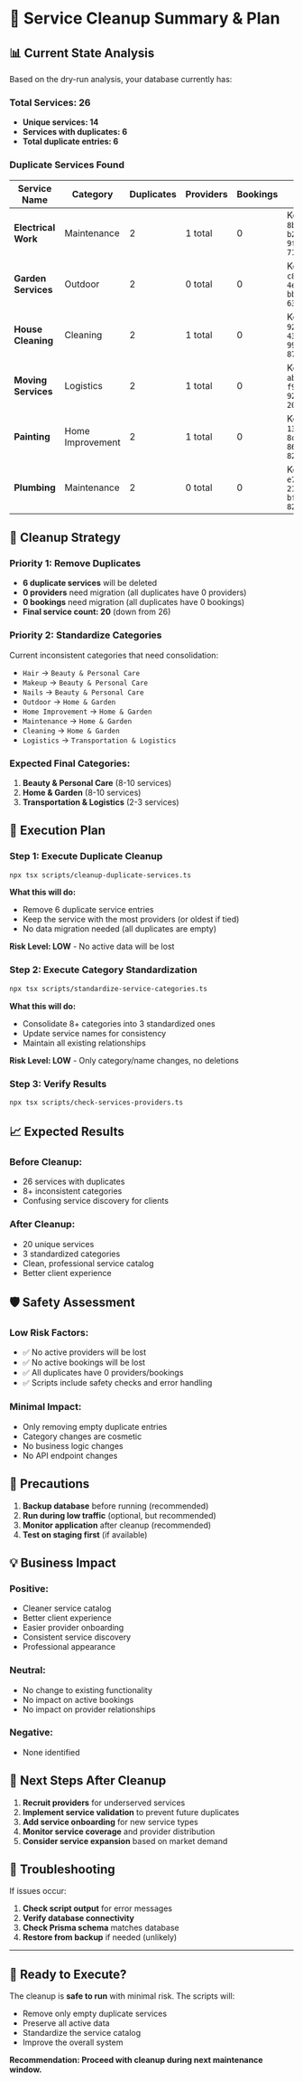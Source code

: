 # 🧹 Service Cleanup Summary & Plan

## 📊 **Current State Analysis**

Based on the dry-run analysis, your database currently has:

### **Total Services: 26**
- **Unique services: 14**
- **Services with duplicates: 6**
- **Total duplicate entries: 6**

### **Duplicate Services Found**

| Service Name | Category | Duplicates | Providers | Bookings | Action |
|--------------|----------|------------|-----------|----------|---------|
| **Electrical Work** | Maintenance | 2 | 1 total | 0 | Keep: `8b4981db-b21a-46b4-9f20-717cddafb1e8` |
| **Garden Services** | Outdoor | 2 | 0 total | 0 | Keep: `c8bcc316-4ee8-4f58-bbe9-636476a4adc5` |
| **House Cleaning** | Cleaning | 2 | 1 total | 0 | Keep: `929aa2a5-43a3-4eb8-9975-876addabbba2` |
| **Moving Services** | Logistics | 2 | 1 total | 0 | Keep: `ab85a574-f975-40ba-9236-208cb2e8624c` |
| **Painting** | Home Improvement | 2 | 1 total | 0 | Keep: `13d83615-8c27-4e1f-86a6-82511e031a52` |
| **Plumbing** | Maintenance | 2 | 0 total | 0 | Keep: `e7212fd7-2189-462c-bf8f-8268433039d4` |

## 🎯 **Cleanup Strategy**

### **Priority 1: Remove Duplicates**
- **6 duplicate services** will be deleted
- **0 providers** need migration (all duplicates have 0 providers)
- **0 bookings** need migration (all duplicates have 0 bookings)
- **Final service count: 20** (down from 26)

### **Priority 2: Standardize Categories**
Current inconsistent categories that need consolidation:
- `Hair` → `Beauty & Personal Care`
- `Makeup` → `Beauty & Personal Care`  
- `Nails` → `Beauty & Personal Care`
- `Outdoor` → `Home & Garden`
- `Home Improvement` → `Home & Garden`
- `Maintenance` → `Home & Garden`
- `Cleaning` → `Home & Garden`
- `Logistics` → `Transportation & Logistics`

### **Expected Final Categories:**
1. **Beauty & Personal Care** (8-10 services)
2. **Home & Garden** (8-10 services)
3. **Transportation & Logistics** (2-3 services)

## 🚀 **Execution Plan**

### **Step 1: Execute Duplicate Cleanup**
```bash
npx tsx scripts/cleanup-duplicate-services.ts
```

**What this will do:**
- Remove 6 duplicate service entries
- Keep the service with the most providers (or oldest if tied)
- No data migration needed (all duplicates are empty)

**Risk Level: LOW** - No active data will be lost

### **Step 2: Execute Category Standardization**
```bash
npx tsx scripts/standardize-service-categories.ts
```

**What this will do:**
- Consolidate 8+ categories into 3 standardized ones
- Update service names for consistency
- Maintain all existing relationships

**Risk Level: LOW** - Only category/name changes, no deletions

### **Step 3: Verify Results**
```bash
npx tsx scripts/check-services-providers.ts
```

## 📈 **Expected Results**

### **Before Cleanup:**
- 26 services with duplicates
- 8+ inconsistent categories
- Confusing service discovery for clients

### **After Cleanup:**
- 20 unique services
- 3 standardized categories
- Clean, professional service catalog
- Better client experience

## 🛡️ **Safety Assessment**

### **Low Risk Factors:**
- ✅ No active providers will be lost
- ✅ No active bookings will be lost  
- ✅ All duplicates have 0 providers/bookings
- ✅ Scripts include safety checks and error handling

### **Minimal Impact:**
- Only removing empty duplicate entries
- Category changes are cosmetic
- No business logic changes
- No API endpoint changes

## 🚨 **Precautions**

1. **Backup database** before running (recommended)
2. **Run during low traffic** (optional, but recommended)
3. **Monitor application** after cleanup (recommended)
4. **Test on staging first** (if available)

## 💡 **Business Impact**

### **Positive:**
- Cleaner service catalog
- Better client experience
- Easier provider onboarding
- Consistent service discovery
- Professional appearance

### **Neutral:**
- No change to existing functionality
- No impact on active bookings
- No impact on provider relationships

### **Negative:**
- None identified

## 🎯 **Next Steps After Cleanup**

1. **Recruit providers** for underserved services
2. **Implement service validation** to prevent future duplicates
3. **Add service onboarding** for new service types
4. **Monitor service coverage** and provider distribution
5. **Consider service expansion** based on market demand

## 🔧 **Troubleshooting**

If issues occur:
1. **Check script output** for error messages
2. **Verify database connectivity** 
3. **Check Prisma schema** matches database
4. **Restore from backup** if needed (unlikely)

---

## 🚀 **Ready to Execute?**

The cleanup is **safe to run** with minimal risk. The scripts will:
- Remove only empty duplicate services
- Preserve all active data
- Standardize the service catalog
- Improve the overall system

**Recommendation: Proceed with cleanup during next maintenance window.**

